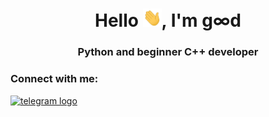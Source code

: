 <h1 align="center">Hello <img src="./src/hello.gif" width="30px">, I'm g∞d</h1>
<h3 align="center">Python and beginner C++ developer</h3>

<h3 align="left">Connect with me: </h3>
<div align="left">
  <a href="https://t.me/goodhumman" target="_blank">
    <img src="https://img.shields.io/badge/-Telegram-0088CC?style=for-the-badge&logo=telegram&logoColor=white" width="100" height="40" alt="telegram logo" />
  </a>
</div>
